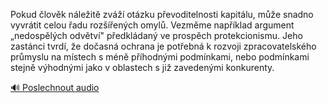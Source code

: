 
Pokud člověk náležitě zváží otázku převoditelnosti kapitálu, může snadno vyvrátit celou řadu rozšířených omylů. Vezměme například argument „nedospělých odvětví" předkládaný ve prospěch protekcionismu. Jeho zastánci tvrdí, že dočasná ochrana je potřebná k rozvoji zpracovatelského průmyslu na místech s méně příhodnými podmínkami, nebo podmínkami stejně výhodnými jako v oblastech s již zavedenými konkurenty.

[🔊 Poslechnout audio](/data/7-paragraphs/audio/chapter_93/para_009-Pokud-lovk-nleit-zv-otzku-pevoditelnosti.mp3)
